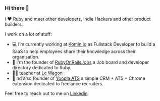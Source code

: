 ### Hi there 👋

I ❤️ Ruby and meet other developers, Indie Hackers and other product builders.

I work on a lot of stuff:
- 💻 I’m currently working at [Komin.io](https://fr.komin.io/) as Fullstack Developer to build a SaaS to help employees share their knowledge across their organisation.
- 💎 I'm the founder of [RubyOnRailsJobs](https://www.ruby-on-rails-jobs.com/en) a Job board and developer directory dedicated to Ruby.
- 👨‍🏫 teacher at [Le Wagon](https://www.lewagon.com/fr)
- 🚀  nd also founder of [Yoopla ATS](https://www.yoopla-ats.com/en) a simple CRM + ATS + Chrome extension dedicated to freelance recruiters.

Feel free to reach out to me on [Linkedin](https://www.linkedin.com/in/jromaink/)
 

<!--
**jromainkrupa/jromainkrupa** is a ✨ _special_ ✨ repository because its `README.md` (this file) appears on your GitHub profile.

Here are some ideas to get you started:

- 🔭 I’m currently working on ...
- 🌱 I’m currently learning ...
- 👯 I’m looking to collaborate on ...
- 🤔 I’m looking for help with ...
- 💬 Ask me about ...
- 📫 How to reach me: ...
- 😄 Pronouns: ...
- ⚡ Fun fact: ...
-->
